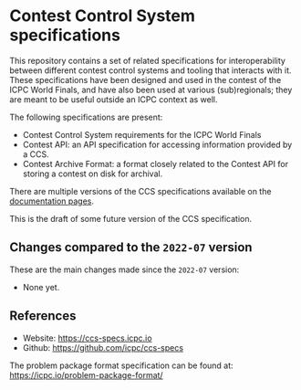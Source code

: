 # Contest Control System specifications

This repository contains a set of related specifications for
interoperability between different contest control systems and tooling
that interacts with it. These specifications have been designed and
used in the contest of the ICPC World Finals, and have also been used
at various (sub)regionals; they are meant to be useful outside an ICPC
context as well.

The following specifications are present:

* Contest Control System requirements for the ICPC World Finals
* Contest API: an API specification for accessing information
  provided by a CCS.
* Contest Archive Format: a format closely related to the Contest API
  for storing a contest on disk for archival.

There are multiple versions of the CCS specifications available on the
[documentation pages](https://ccs-specs.icpc.io/).

This is the draft of some future version of the CCS specification.

## Changes compared to the `2022-07` version

These are the main changes made since the `2022-07` version:

* None yet.

## References

* Website: <https://ccs-specs.icpc.io>
* Github: <https://github.com/icpc/ccs-specs>

The problem package format specification can be found at: <https://icpc.io/problem-package-format/>
